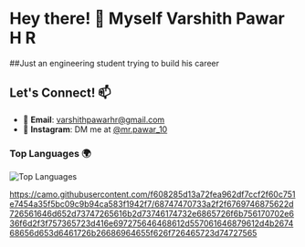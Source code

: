 # Hey there! 👋 Myself  Varshith Pawar H R

##Just an engineering student trying to build his career

## Let's Connect! 📫

- 📧 **Email**: varshithpawarhr@gmail.com
- 📸 **Instagram**: DM me at [@mr.pawar_10](https://www.instagram.com/mr.pawar_10/)



### Top Languages 🌍

![Top Languages](https://github-readme-stats.vercel.app/api/top-langs/?username=VarshithPawarHR&layout=compact&theme=dark)

https://camo.githubusercontent.com/f608285d13a72fea962df7ccf2f60c751e7454a35f5bc09c9b94ca583f1942f7/68747470733a2f2f6769746875622d726561646d652d73747265616b2d73746174732e6865726f6b756170702e636f6d2f3f757365723d416e697275646468612d557061646879612d4b267468656d653d6461726b26686964655f626f726465723d74727565
